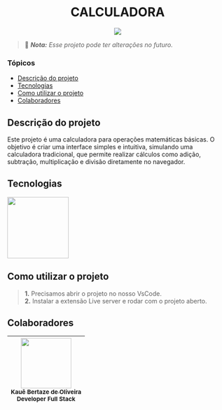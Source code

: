 <h1 align="center">CALCULADORA</h1>

<p align="center">
<img loading="lazy" src="http://img.shields.io/static/v1?label=STATUS&message=CONCLUIDO&color=GREEN&style=for-the-badge"/>
</p>

> 🔔 ***Nota:** Esse projeto pode ter alterações no futuro.*

### Tópicos

- [Descrição do projeto](#descrição-do-projeto)
- [Tecnologias](#tecnologias)
- [Como utilizar o projeto](#como-utilizar-o-projeto)
- [Colaboradores](#colaboradores)

## Descrição do projeto

Este projeto é uma calculadora para operações matemáticas básicas. O objetivo é criar uma interface simples e intuitiva, simulando uma calculadora tradicional, que permite realizar cálculos como adição, subtração, multiplicação e divisão diretamente no navegador.

## Tecnologias

<div width="140px">
    <img width="140px" src="https://skillicons.dev/icons?i=html,css,javascript,vscode" />
</div>

## Como utilizar o projeto

> **1.** Precisamos abrir o projeto no nosso VsCode.<br>
> **2.** Instalar a extensão Live server e rodar com o projeto aberto.<br>

## Colaboradores

| [<img src="https://avatars.githubusercontent.com/u/69527468?v=4" width=115><br><sub>Kauê Bertaze de Oliveira</sub>](https://github.com/KaueTTS)<br><sub>Developer Full Stack</sub> |
| :---:
